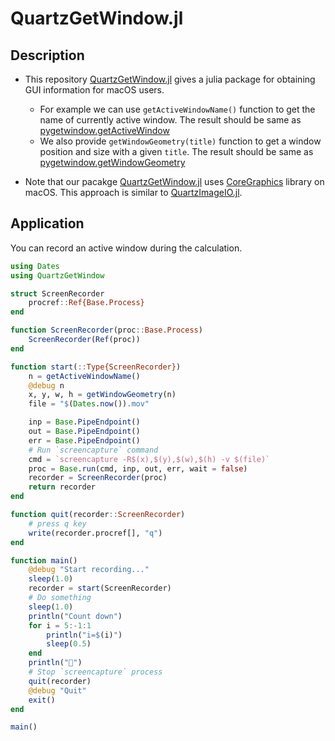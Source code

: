 # QuartzGetWindow.jl

## Description

- This repository [QuartzGetWindow.jl](https://github.com/atelierarith/QuartzGetWindow.jl) gives a julia package for obtaining GUI information for macOS users.
	- For example we can use `getActiveWindowName()` function to get the name of currently active window. The result should be same as [pygetwindow.getActiveWindow](https://github.com/asweigart/PyGetWindow/blob/c5f3070324609e682d082ed53122a36002a3e293/src/pygetwindow/_pygetwindow_macos.py#L14-L22)
	- We also provide `getWindowGeometry(title)` function to get a window position and size with a given `title`. The result should be same as [pygetwindow.getWindowGeometry](https://github.com/asweigart/PyGetWindow/blob/c5f3070324609e682d082ed53122a36002a3e293/src/pygetwindow/_pygetwindow_macos.py#L44-L50)

- Note that our pacakge [QuartzGetWindow.jl](https://github.com/atelierarith/QuartzGetWindow.jl) uses [CoreGraphics](https://developer.apple.com/documentation/coregraphics) library on macOS. This approach is similar to [QuartzImageIO.jl](https://github.com/JuliaIO/QuartzImageIO.jl).

## Application

You can record an active window during the calculation.

```julia
using Dates
using QuartzGetWindow

struct ScreenRecorder
    procref::Ref{Base.Process}
end

function ScreenRecorder(proc::Base.Process)
    ScreenRecorder(Ref(proc))
end

function start(::Type{ScreenRecorder})
    n = getActiveWindowName()
    @debug n
    x, y, w, h = getWindowGeometry(n)
    file = "$(Dates.now()).mov"

    inp = Base.PipeEndpoint()
    out = Base.PipeEndpoint()
    err = Base.PipeEndpoint()
    # Run `screencapture` command
    cmd = `screencapture -R$(x),$(y),$(w),$(h) -v $(file)`
    proc = Base.run(cmd, inp, out, err, wait = false)
    recorder = ScreenRecorder(proc)
    return recorder
end

function quit(recorder::ScreenRecorder)
    # press q key
    write(recorder.procref[], "q")
end

function main()
    @debug "Start recording..."
    sleep(1.0)
    recorder = start(ScreenRecorder)
    # Do something
    sleep(1.0)
    println("Count down")
    for i = 5:-1:1
        println("i=$(i)")
        sleep(0.5)
    end
    println("🚀")
    # Stop `screencapture` process
    quit(recorder)
    @debug "Quit"
    exit()
end

main()
```
